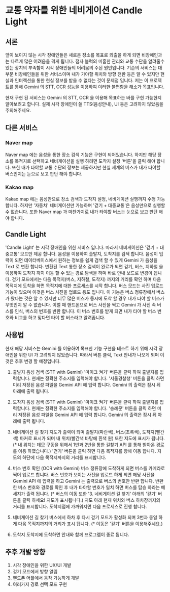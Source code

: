 # 교통 약자를 위한 네비게이션 Candle Light
## 서론
앞이 보이지 않는 시각 장애인들은 새로운 장소를 목표로 외출을 하게 되면 비장애인과는 다르게 많은 어려움을 겪게 됩니다.
점자 블럭의 미흡한 관리와 교통 수단을 알려줄수 있는 장치의 부족함이 시각 장애인들의 어려움의 주된 원인입니다.
기존의 서비스는 대부분 비장애인들을 위한 서비스이며 내가 가야할 위치와 방향 전환 등은 알 수 있지만 현실과 인터렉션을 통한 현실 정보를 받을 수 없다는 것이 문제점 입니다.
저는 이 프로젝트를 통해 Gemini 의 STT, OCR 성능을 이용하여 이러한 불편함을 해소가 목표입니다.

현재 구현 된 서비스는 Gemini 의 STT, OCR 을 이용해 목표하는 바를 구현 가능한지 알아보려고 합니다.
실제 시각 장애인이 쓸 TTS(음성안내), UI 등은 고려하지 않았음을 주의해주세요.

## 다른 서비스
### Naver map
Naver map 에는 음성을 통한 장소 검색 기능은 구현이 되어있습니다.
하지만 해당 장소를 목적지로 선택하고 네비게이션을 실행 하려면 도착지 설정 '버튼'을 클릭 해야 합니다.
또한 내가 타야할 교통 수단의 정보는 제공하지만 현실 세계의 버스가 내가 타야할 버스인지는 눈으로 보고 판단 해야 합니다.

### Kakao map
Kakao map 에는 음성만으로 장소 검색과 도착지 설정, 네비게이션 실행까지 수행 가능합니다.
하지만 '자동차' 네비게이션만 가능하며 '걷기 + 대중교통'은 음성만으로 실행할 수 없습니다.
또한 Naver map 과 마찬가지로 내가 타야할 버스는 눈으로 보고 판단 해야 합니다.

## Candle Light
'Candle Light' 는 시각 장애인을 위한 서비스 입니다. 따라서 네비게이션은 '걷기 + 대중교통' 모드만 제공 합니다.
음성을 이용하여 출발지, 도착지를 검색 합니다. 음성이 입력이 되면 데이터베이스에서 원하는 정보를 쉽게 검색 할 수 있게 Gemini 가 음성을 Text 로 변환 합니다.
변환된 Text 통한 장소 검색이 완료가 되면 걷기, 버스, 지하철 을 이용하여 도착지 까지 이동 할 수 있는 경로 탐색을 하며 바로 안내 보드로 변경이 됩니다.
걷기 모드에서는 다음 목적지(버스, 지하철, 도착지) 까지의 거리를 확인 하며 다음 목적지에 도착을 하면 목적지에 대한 프로세스를 시작 합니다.
버스 모드는 사진 업로드 기능이 있으며 이것은 버스 사진을 업로드 용도 입니다. 이 기능은 버스 정류장에서 버스가 왔다는 것은 알 수 있지만 너무 많은 버스가 동시에 도착 할 경우 내가 타야 할 버스가 무엇인지 알 수 없습니다. 이럴 때 핸드폰으로 버스 사진을 찍고 Gemini 가 사진 속 버스를 인식, 버스의 번호를 반환 합니다. 이 버스 번호를 받게 되면 내가 타야 할 버스 번호와 비교를 하고 맞다면 타야 할 버스라고 알려줍니다.

## 사용법
현재 해당 서비스는 Gemini 를 이용하여 목표한 기능 구현을 테스트 하기 위해 시각 장애인을 위한 UI 가 고려되지 않았습니다.
따라서 버튼 클릭, Text 안내가 나오게 되며 이것은 추후 변경 할 예정입니다.

1. 출발지 음성 검색 (STT with Gemini)
'마이크 켜기' 버튼을 클릭 하여 출발지를 입력합니다. 현재는 정확한 주소지를 입력해야 합니다.
'서울경찰청' 버튼을 클릭 하면 미리 저장된 음성 파일을 Gemini API 에 입력 합니다.
Gemini 의 출력은 잠시 뒤 아래에 출력 됩니다.

2. 도착지 음성 검색 (STT with Gemini)
'마이크 켜기' 버튼을 클릭 하여 출발지를 입력합니다. 현재는 정확한 주소지를 입력해야 합니다.
'숭례문' 버튼을 클릭 하면 미리 저장된 음성 파일을 Gemini API 에 입력 합니다.
Gemini 의 출력은 잠시 뒤 아래에 출력 됩니다.

3. 네비게이션 길 찾기
지도가 출력이 되며 출발지(파란색), 버스(초록색), 도착지(빨간색) 마커로 표시가 되며 내 위치(빨간색 바탕에 흰색 원) 또한 지도에 표시가 됩니다.
(* 내 위치는 데모 구동을 위해서 1번과 2번을 통한 길찾기 API 를 통해 받아온 경로를 이용 하였습니다.)
'걷기' 버튼을 클릭 하면 다음 목적지를 향해 이동 합니다. 지도의 하단에 다음 목적지까지의 거리를 표시합니다.

4. 버스 번호 확인 (OCR with Gemini)
버스 정류장에 도착하게 되면 버스를 카메라로 찍어 업로드 합니다. 버스 번호가 보이는 사진을 업로드 하게 되면 해당 사진을 Gemini API 에 입력을 하고 Gemini 는 출력으로 버스의 번호만 반환 합니다.
반환한 버스 번호와 경로를 확인 후 내가 타야할 번호가 일치 하면 버스를 탑승 하라는 메세지가 출력 됩니다.
(* 버스의 이동 또한 '3. 네비게이션 길 찾기' 아래의 '걷기' 버튼을 클릭 하세요! 지도가 표시됩니다.)
지도 아래 현재 위치와 버스 하차장까지의 거리를 표시합니다.
도착지점에 가까워지면 다음 프로세스로 진행 합니다.

5. 네비게이션 길 찾기
버스에서 하차 후 다시 걷기 모드가 활성화 되며 3번과 동일 하게 다음 목적지까지의 거리가 표시 됩니다.
(* 이동은 '걷기' 버튼을 이용해주세요.)

6. 도착지
도착지에 도착하면 안내와 함께 프로그램이 종료 됩니다.

## 추후 개발 방향
1. 시각 장애인을 위한 UX/UI 개발
2. 걷기 모드에서 방향 알림
3. 핸드폰 어플에서 동작 가능하게 개발
4. 여러가지 경로 선택 모드 구현